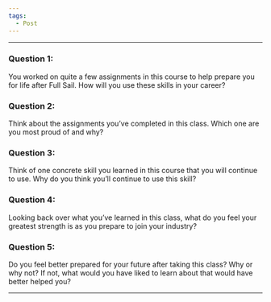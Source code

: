 ```yaml
---
tags:
  - Post
---
```

___

### Question 1:
You worked on quite a few assignments in this course to help prepare you for life after Full Sail. How will you use these skills in your career?
### Question 2:
Think about the assignments you’ve completed in this class. Which one are you most proud of and why?
### Question 3:
Think of one concrete skill you learned in this course that you will continue to use. Why do you think you’ll continue to use this skill?
### Question 4:
Looking back over what you’ve learned in this class, what do you feel your greatest strength is as you prepare to join your industry?
### Question 5:
Do you feel better prepared for your future after taking this class? Why or why not? If not, what would you have liked to learn about that would have better helped you?
___